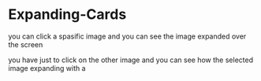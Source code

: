 # Expanding-Cards

you can click a spasific image and you can see the image expanded over the screen 

you have just to click on the other image and you can see how the selected image expanding with a 